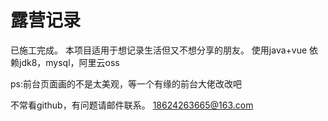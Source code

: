 # 露营记录

已施工完成。
本项目适用于想记录生活但又不想分享的朋友。
使用java+vue 依赖jdk8，mysql，阿里云oss

ps:前台页面画的不是太美观，等一个有缘的前台大佬改改吧

不常看github，有问题请邮件联系。
18624263665@163.com
